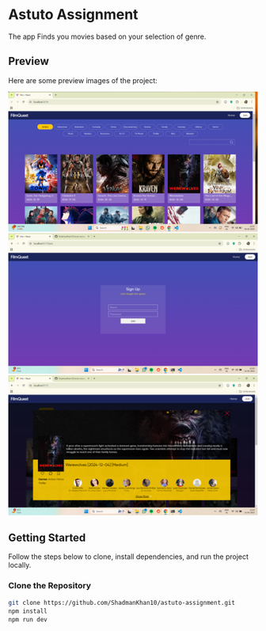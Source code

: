 # Astuto Assignment

The app Finds you movies based on your selection of genre.

## Preview

Here are some preview images of the project:

![Astuto Image 1](src/assets/filmFactor1.png)
![Astuto Image 2](src/assets/filmFactor2.png)
![Astuto Image 3](src/assets/filmFactor3.png)

## Getting Started

Follow the steps below to clone, install dependencies, and run the project locally.

### Clone the Repository

```sh
git clone https://github.com/ShadmanKhan10/astuto-assignment.git
npm install
npm run dev
```
